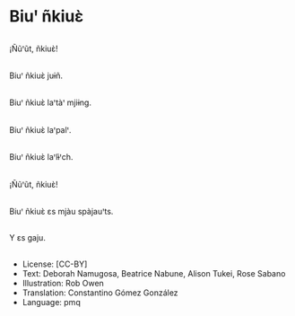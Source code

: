 # Biuꞌ ñkiuɛ̀

##
¡Ñũꞌũt, ñkiuɛ̀!

##
Biuꞌ ñkiuɛ̀ juɨñ.

##
Biuꞌ ñkiuɛ̀ laꞌtàꞌ mjiɨng.

##
Biuꞌ ñkiuɛ̀ laꞌpalꞌ.

##
Biuꞌ ñkiuɛ̀ laꞌlɨ̀ꞌch.

##
¡Ñũꞌũt, ñkiuɛ̀!

##
Biuꞌ ñkiuɛ̀ ɛs mjàu spàjauꞌts.

##
Y ɛs gaju.

##
* License: [CC-BY]
* Text: Deborah Namugosa, Beatrice Nabune, Alison Tukei, Rose Sabano
* Illustration: Rob Owen
* Translation: Constantino Gómez González
* Language: pmq
